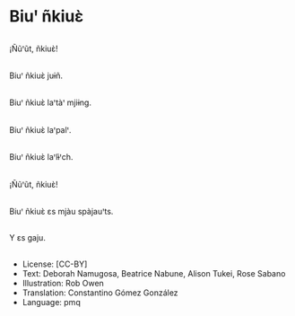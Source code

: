 # Biuꞌ ñkiuɛ̀

##
¡Ñũꞌũt, ñkiuɛ̀!

##
Biuꞌ ñkiuɛ̀ juɨñ.

##
Biuꞌ ñkiuɛ̀ laꞌtàꞌ mjiɨng.

##
Biuꞌ ñkiuɛ̀ laꞌpalꞌ.

##
Biuꞌ ñkiuɛ̀ laꞌlɨ̀ꞌch.

##
¡Ñũꞌũt, ñkiuɛ̀!

##
Biuꞌ ñkiuɛ̀ ɛs mjàu spàjauꞌts.

##
Y ɛs gaju.

##
* License: [CC-BY]
* Text: Deborah Namugosa, Beatrice Nabune, Alison Tukei, Rose Sabano
* Illustration: Rob Owen
* Translation: Constantino Gómez González
* Language: pmq
